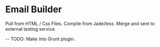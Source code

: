 # Email Builder

Pull from HTML / Css Files. Compile from Jade/less. Merge and sent to external testing service.

-- TODO: Make into Grunt plugin.